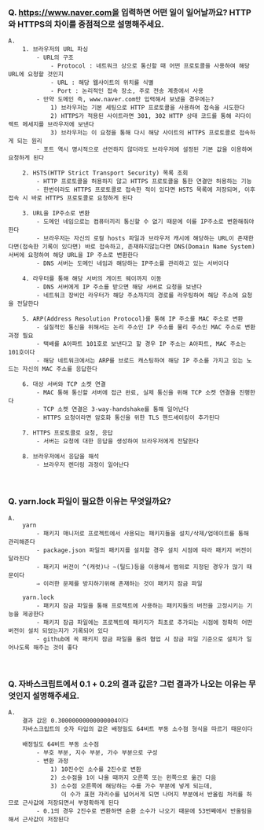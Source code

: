 ### Q. https://www.naver.com을 입력하면 어떤 일이 일어날까요? HTTP와 HTTPS의 차이를 중점적으로 설명해주세요.

    A.
        1. 브라우저의 URL 파싱
            - URL의 구조
                - Protocol : 네트워크 상으로 통신할 때 어떤 프로토콜을 사용하여 해당 URL에 요청할 것인지
                - URL : 해당 웹사이트의 위치를 식별
                - Port : 논리적인 접속 장소, 주로 전송 계층에서 사용
            - 만약 도메인 즉, www.naver.com만 입력해서 보냈을 경우에는?
                1) 브라우저는 기본 세팅으로 HTTP 프로토콜을 사용하여 접속을 시도한다
                2) HTTPS가 적용된 사이트라면 301, 302 HTTP 상태 코드를 통해 리다이렉트 메세지를 브라우저에 보낸다
                3) 브라우저는 이 요청을 통해 다시 해당 사이트의 HTTPS 프로토콜로 접속하게 되는 원리
            - 포트 역시 명시적으로 선언하지 않더라도 브라우저에 설정된 기본 값을 이용하여 요청하게 된다

        2. HSTS(HTTP Strict Transport Security) 목록 조회
            - HTTP 프로토콜을 허용하지 않고 HTTPS 프로토콜을 통한 연결만 허용하는 기능
            - 한번이라도 HTTPS 프로토콜로 접속한 적이 있다면 HSTS 목록에 저장되며, 이후 접속 시 바로 HTTPS 프로토콜로 요청하게 된다

        3. URL을 IP주소로 변환
            - 도메인 네임으로는 컴퓨터끼리 통신할 수 없기 때문에 이를 IP주소로 변환해줘야한다
            - 브라우저는 자신의 로컬 hosts 파일과 브라우저 캐시에 해당하는 URL이 존재한다면(접속한 기록이 있다면) 바로 접속하고, 존재하지않는다면 DNS(Domain Name System) 서버에 요청하여 해당 URL을 IP 주소로 변환한다
            - DNS 서버는 도메인 네임과 해당하는 IP주소를 관리하고 있는 서버이다

        4. 라우터를 통해 해당 서버의 게이트 웨이까지 이동
            - DNS 서버에게 IP 주소를 받으면 해당 서버로 요청을 보낸다
            - 네트워크 장비인 라우터가 해당 주소까지의 경로를 라우팅하여 해당 주소에 요청을 전달한다

        5. ARP(Address Resolution Protocol)를 통해 IP 주소를 MAC 주소로 변환
            - 실질적인 통신을 위해서는 논리 주소인 IP 주소를 물리 주소인 MAC 주소로 변환 과정 필요
            - 택배를 A아파트 101호로 보낸다고 할 경우 IP 주소는 A아파트, MAC 주소는 101호이다
            - 해당 네트워크에서는 ARP를 브로드 캐스팅하여 해당 IP 주소를 가지고 있는 노드는 자신의 MAC 주소를 응답한다

        6. 대상 서버와 TCP 소켓 연결
            - MAC 통해 통신할 서버에 접근 완료, 실제 통신을 위해 TCP 소켓 연결을 진행한다
            - TCP 소켓 연결은 3-way-handshake를 통해 일어난다
            - HTTPS 요청이라면 암호화 통신을 위한 TLS 핸드셰이킹이 추가된다

        7. HTTPS 프로토콜로 요청, 응답
            - 서버는 요청에 대한 응답을 생성하여 브라우저에게 전달한다

        8. 브라우저에서 응답을 해석
            - 브라우저 렌더링 과정이 일어난다

</br>

### Q. yarn.lock 파일이 필요한 이유는 무엇일까요?

    A.
        yarn
            - 패키지 매니저로 프로젝트에서 사용되는 패키지들을 설치/삭제/업데이트를 통해 관리해준다
            - package.json 파일의 패키지를 설치할 경우 설치 시점에 따라 패키지 버전이 달라진다
            - 패키지 버전이 ^(캐럿)나 ~(틸드)등을 이용해서 범위로 지정된 경우가 많기 때문이다
            ⇒ 이러한 문제를 방지하기위해 존재하는 것이 패키지 잠금 파일

        yarn.lock
            - 패키지 잠금 파일을 통해 프로젝트에 사용하는 패키지들의 버전을 고정시키는 기능을 제공한다
            - 패키지 잠금 파일에는 프로젝트에 패키지가 최초로 추가되는 시점에 정확히 어떤 버전이 설치 되었는지가 기록되어 있다
            - github에 꼭 패키지 잠금 파일을 올려 협업 시 잠금 파일 기준으로 설치가 일어나도록 해주는 것이 좋다

</br>

### Q. 자바스크립트에서 0.1 + 0.2의 결과 값은? 그런 결과가 나오는 이유는 무엇인지 설명해주세요.

    A.
        결과 값은 0.30000000000000004이다
        자바스크립트의 숫자 타입의 값은 배정밀도 64비트 부동 소수점 형식을 따르기 때문이다

        배정밀도 64비트 부동 소수점
            - 부호 부분, 지수 부분, 가수 부분으로 구성
            - 변환 과정
                1) 10진수인 소수를 2진수로 변환
                2) 소수점을 1이 나올 때까지 오른쪽 또는 왼쪽으로 옮긴 다음
                3) 소수점 오른쪽에 해당하는 수를 가수 부분에 넣게 되는데,
                   이 수가 표현 자리수를 넘어서게 되면 나머지 부분에서 반올림 처리를 하므로 근사값에 저장되면서 부정확하게 된다
            - 0.1의 경우 2진수로 변환하면 순환 소수가 나오기 때문에 53번째에서 반올림을 해서 근사값이 저장된다
